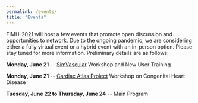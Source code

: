 ```yaml
---
permalink: /events/
title: "Events"
---
```


FIMH-2021 will host a few events that promote open discussion and opportunities to network. Due to the ongoing pandemic, we are considering either a fully virtual event or a hybrid event with an in-person option. Please stay tuned for more information. Preliminary details are as follows:

**Monday, June 21** -- [SimVascular](http://www.simvascular.org) Workshop and New User Training

**Monday, June 21** -- [Cardiac Atlas Project](https://www.cardiacatlas.org) Workshop on Congenital Heart Disease

**Tuesday, June 22 to Thursday, June 24** -- Main Program


